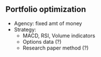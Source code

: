 ## Portfolio optimization

- Agency: fixed amt of money
- Strategy:
    - MACD, RSI, Volume indicators
    - Options data (?)
    - Research paper method (?)
